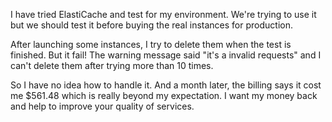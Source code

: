 I have tried ElastiCache and test for my environment. We're trying to use it but we should test it before buying the real instances for production.

After launching some instances, I try to delete them when the test is finished. But it fail! The warning message said "it's a invalid requests" and I can't delete them after trying more than 10 times.

So I have no idea how to handle it. And a month later, the billing says it cost me $561.48 which is really beyond my expectation. I want my money back and help to improve your quality of services.